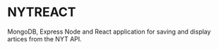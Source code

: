 # NYTREACT
MongoDB, Express Node and React application for saving and display artices from the NYT API.
